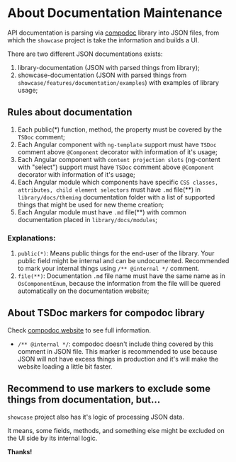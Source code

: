 # About Documentation Maintenance

API documentation is parsing via [compodoc](https://compodoc.app) library into JSON files,
from which the `showcase` project is take the information and builds a UI.

There are two different JSON documentations exists:
1. library-documentation (JSON with parsed things from library);
2. showcase-documentation (JSON with parsed things from `showcase/features/documentation/examples`)
with examples of library usage;

## Rules about documentation

1. Each public(*) function, method, the property must be covered by the `TSDoc` comment;
2. Each Angular component with `ng-template` support must have `TSDoc` comment above `@Component`
decorator with information of it's usage;
3. Each Angular component with `content projection slots` (ng-content with "select")
support must have `TSDoc` comment above `@Component` decorator with information of it's usage;
4. Each Angular module which components have specific `CSS classes, attributes, child element selectors`
must have `.md` file(**) in `library/docs/theming` documentation folder with a list of supported
things that might be used for new theme creation;
5. Each Angular module must have `.md` file(**) with common documentation placed in `library/docs/modules`;

### Explanations:

1. `public(*)`: Means public things for the end-user of the library.
Your public field might be internal and can be undocumented.
Recommended to mark your internal things using `/** @internal */` comment.
2. `file(**)`: Documentation `.md` file name must have the same name as in `OsComponentEnum`,
because the information from the file will be quered automatically on the documentation website;

## About TSDoc markers for compodoc library

Check [compodoc website](https://compodoc.app/guides/jsdoc-tags.html) to see full information.

- `/** @internal */`: compodoc doesn't include thing covered by this comment in JSON file.
This marker is recommended to use because JSON will not have excess things in production and it's
will make the website loading a little bit faster.

## Recommend to use markers to exclude some things from documentation, but...

`showcase` project also has it's logic of processing JSON data.

It means, some fields, methods, and something else might be excluded on the UI side by its internal logic.

**Thanks!**
